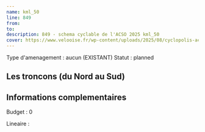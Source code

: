 ```yaml
---
name: kml_50 
line: 849
from: 
to:  
description: 849 - schema cyclable de l'ACSO 2025 kml_50 
cover: https://www.velooise.fr/wp-content/uploads/2025/08/cyclopolis-acso-849.jpg
---
```

Type d'amenagement : aucun (EXISTANT)
Statut : planned
## Les troncons (du Nord au Sud)

## Informations complementaires

Budget  : 0 

Lineaire :

